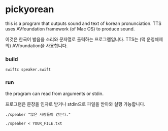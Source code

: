 # pickyorean
this is a program that outputs sound and text of korean pronunciation.
TTS uses AVfoundation framework (of Mac OS) to produce sound.

이것은 한국어 발음을 소리와 문자열로 출력하는 프로그램입니다.
TTS는 (맥 운영체제의) AVfoundation을 사용합니다.

### build
`swiftc speaker.swift`

### run
the program can read from arguments or stdin.

프로그램은 문장을 인자로 받거나 stdin으로 파일을 받아와 실행 가능합니다.

`./speaker "많은 사람들이 걷는다."`

`./speaker < YOUR_FILE.txt`

